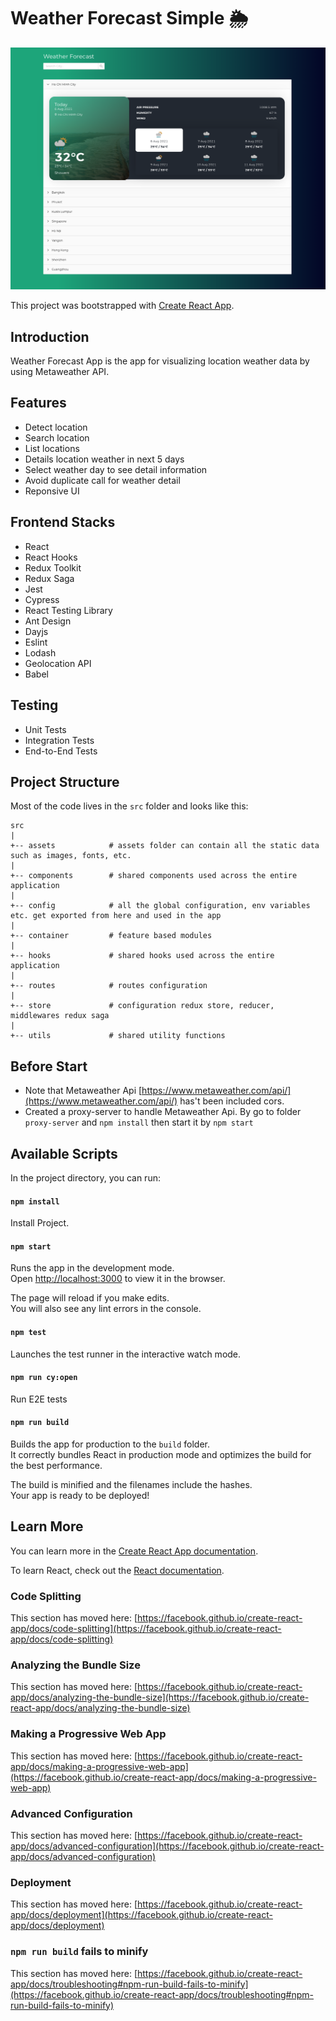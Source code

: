 # Weather Forecast Simple 🌦

![Preview](./docs/app.png)

This project was bootstrapped with [Create React App](https://github.com/facebook/create-react-app).

## Introduction
Weather Forecast App is the app for visualizing location weather data by using Metaweather API.

## Features
 - Detect location
 - Search location
 - List locations
 - Details location weather in next 5 days
 - Select weather day to see detail information
 - Avoid duplicate call for weather detail
 - Reponsive UI

## Frontend Stacks
 - React
 - React Hooks
 - Redux Toolkit
 - Redux Saga
 - Jest
 - Cypress
 - React Testing Library
 - Ant Design
 - Dayjs
 - Eslint
 - Lodash
 - Geolocation API
 - Babel

## Testing
 - Unit Tests
 - Integration Tests
 - End-to-End Tests

## Project Structure

Most of the code lives in the `src` folder and looks like this:

```
src
|
+-- assets            # assets folder can contain all the static data such as images, fonts, etc.
|
+-- components        # shared components used across the entire application
|
+-- config            # all the global configuration, env variables etc. get exported from here and used in the app
|
+-- container         # feature based modules
|
+-- hooks             # shared hooks used across the entire application
|
+-- routes            # routes configuration
|
+-- store             # configuration redux store, reducer, middlewares redux saga
|
+-- utils             # shared utility functions
```

## Before Start
  - Note that Metaweather Api [https://www.metaweather.com/api/](https://www.metaweather.com/api/) has't been included cors.
  - Created a proxy-server to handle Metaweather Api. By go to folder `proxy-server` and `npm install` then start it by `npm start`

## Available Scripts

In the project directory, you can run:

#### `npm install`
Install Project.

#### `npm start`

Runs the app in the development mode.\
Open [http://localhost:3000](http://localhost:3000) to view it in the browser.

The page will reload if you make edits.\
You will also see any lint errors in the console.

#### `npm test`

Launches the test runner in the interactive watch mode.

#### `npm run cy:open`
Run E2E tests

#### `npm run build`

Builds the app for production to the `build` folder.\
It correctly bundles React in production mode and optimizes the build for the best performance.

The build is minified and the filenames include the hashes.\
Your app is ready to be deployed!

## Learn More

You can learn more in the [Create React App documentation](https://facebook.github.io/create-react-app/docs/getting-started).

To learn React, check out the [React documentation](https://reactjs.org/).

### Code Splitting

This section has moved here: [https://facebook.github.io/create-react-app/docs/code-splitting](https://facebook.github.io/create-react-app/docs/code-splitting)

### Analyzing the Bundle Size

This section has moved here: [https://facebook.github.io/create-react-app/docs/analyzing-the-bundle-size](https://facebook.github.io/create-react-app/docs/analyzing-the-bundle-size)

### Making a Progressive Web App

This section has moved here: [https://facebook.github.io/create-react-app/docs/making-a-progressive-web-app](https://facebook.github.io/create-react-app/docs/making-a-progressive-web-app)

### Advanced Configuration

This section has moved here: [https://facebook.github.io/create-react-app/docs/advanced-configuration](https://facebook.github.io/create-react-app/docs/advanced-configuration)

### Deployment

This section has moved here: [https://facebook.github.io/create-react-app/docs/deployment](https://facebook.github.io/create-react-app/docs/deployment)

### `npm run build` fails to minify

This section has moved here: [https://facebook.github.io/create-react-app/docs/troubleshooting#npm-run-build-fails-to-minify](https://facebook.github.io/create-react-app/docs/troubleshooting#npm-run-build-fails-to-minify)
